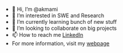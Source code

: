 - 👋 Hi, I’m @akmami
- 👀 I’m interested in SWE and Research
- 🌱 I’m currently learning bunch of new stuff
- 💞️ I’m looking to collaborate on big projects
- 📫 How to reach me [LinkedIn](https://www.linkedin.com/in/akmami/)
-  For more information, visit my [webpage](https://portfolio-akmami.herokuapp.com)
